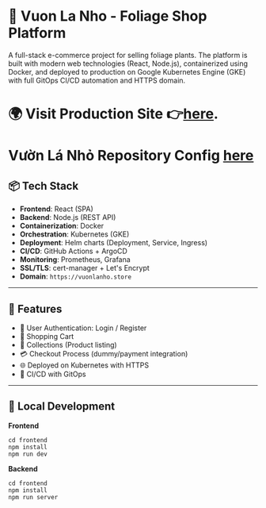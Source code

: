 # 🌿 Vuon La Nho - Foliage Shop Platform
A full-stack e-commerce project for selling foliage plants. The platform is built with modern web technologies (React, Node.js), containerized using Docker, and deployed to production on Google Kubernetes Engine (GKE) with full GitOps CI/CD automation and HTTPS domain.
# 🌍 Visit Production Site 👉[here](https://vuonlanho.store).
# Vườn Lá Nhỏ Repository Config [here](https://github.com/DuongHung1712/vuon_la_nho-config)


## 📦 Tech Stack

- **Frontend**: React (SPA)
- **Backend**: Node.js (REST API)
- **Containerization**: Docker
- **Orchestration**: Kubernetes (GKE)
- **Deployment**: Helm charts (Deployment, Service, Ingress)
- **CI/CD**: GitHub Actions + ArgoCD
- **Monitoring**: Prometheus, Grafana
- **SSL/TLS**: cert-manager + Let's Encrypt
- **Domain**: `https://vuonlanho.store`

---

## 🚀 Features

- 🔐 User Authentication: Login / Register
- 🛒 Shopping Cart
- 📁 Collections (Product listing)
- 💳 Checkout Process (dummy/payment integration)
- 🌐 Deployed on Kubernetes with HTTPS
- 🔄 CI/CD with GitOps

---

## 🧪 Local Development
**Frontend**
```
cd frontend
npm install
npm run dev
```
**Backend**
```
cd frontend
npm install
npm run server
```


